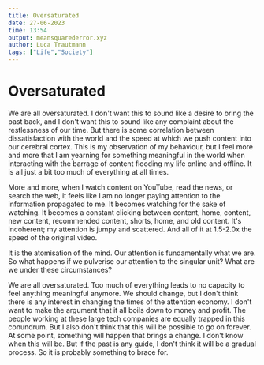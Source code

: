 ```yaml
---
title: Oversaturated
date: 27-06-2023
time: 13:54
output: meansquarederror.xyz
author: Luca Trautmann
tags: ["Life","Society"]
---
```


# Oversaturated
We are all oversaturated. I don't want this to sound like a desire to bring the past back, and I don't want this to sound like any complaint about the restlessness of our time. But there is some correlation between dissatisfaction with the world and the speed at which we push content into our cerebral cortex. This is my observation of my behaviour, but I feel more and more that I am yearning for something meaningful in the world when interacting with the barrage of content flooding my life online and offline. It is all just a bit too much of everything at all times.

More and more, when I watch content on YouTube, read the news, or search the web, it feels like I am no longer paying attention to the information propagated to me. It becomes watching for the sake of watching. It becomes a constant clicking between content, home, content, new content, recommended content, shorts, home, and old content. It's incoherent; my attention is jumpy and scattered. And all of it at 1.5-2.0x the speed of the original video.

It is the atomisation of the mind. Our attention is fundamentally what we are. So what happens if we pulverise our attention to the singular unit? What are we under these circumstances?

We are all oversaturated. Too much of everything leads to no capacity to feel anything meaningful anymore. We should change, but I don't think there is any interest in changing the times of the attention economy. I don't want to make the argument that it all boils down to money and profit. The people working at these large tech companies are equally trapped in this conundrum. But I also don't think that this will be possible to go on forever. At some point, something will happen that brings a change. I don't know when this will be. But if the past is any guide, I don't think it will be a gradual process. So it is probably something to brace for.
